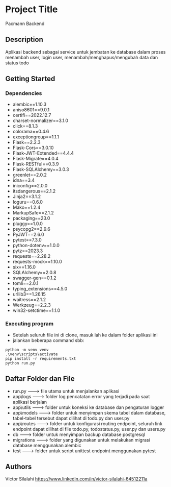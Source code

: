 # Project Title

Pacmann Backend

## Description

Aplikasi backend sebagai service untuk jembatan ke database dalam proses menambah user, login user, menambah/menghapus/mengubah data dan status todo

## Getting Started

### Dependencies

* alembic==1.10.3
* aniso8601==9.0.1
* certifi==2022.12.7
* charset-normalizer==3.1.0
* click==8.1.3
* colorama==0.4.6
* exceptiongroup==1.1.1
* Flask==2.2.3
* Flask-Cors==3.0.10
* Flask-JWT-Extended==4.4.4
* Flask-Migrate==4.0.4
* Flask-RESTful==0.3.9
* Flask-SQLAlchemy==3.0.3
* greenlet==2.0.2
* idna==3.4
* iniconfig==2.0.0
* itsdangerous==2.1.2
* Jinja2==3.1.2
* loguru==0.6.0
* Mako==1.2.4
* MarkupSafe==2.1.2
* packaging==23.0
* pluggy==1.0.0
* psycopg2==2.9.6
* PyJWT==2.6.0
* pytest==7.3.0
* python-dotenv==1.0.0
* pytz==2023.3
* requests==2.28.2
* requests-mock==1.10.0
* six==1.16.0
* SQLAlchemy==2.0.8
* swagger-gen==0.1.2
* tomli==2.0.1
* typing_extensions==4.5.0
* urllib3==1.26.15
* waitress==2.1.2
* Werkzeug==2.2.3
* win32-setctime==1.1.0



### Executing program

* Setelah seluruh file ini di clone, masuk lah ke dalam folder aplikasi ini
* jalankan beberapa command sbb: 
```
python -m venv venv
.\venv\scripts\activate
pip install -r requirements.txt
python run.py
```

## Daftar Folder dan File

* run.py ---> file utama untuk menjalankan aplikasi
* app\logs ---> folder log pencatatan error yang terjadi pada saat aplikasi berjalan
* app\utils ---> folder untuk koneksi ke database dan pengaturan logger
* app\models ---> folder untuk menyimpan skema tabel dalam database, tabel-tabel tersebut dapat dilihat di todo.py dan user.py
* app\routes ---> folder untuk konfigurasi routing endpoint, seluruh link endpoint dapat dilihat di file todo.py, todostatus.py, user.py dan users.py
* db ---> folder untuk menyimpan backup database postgresql
* migrations ---> folder yang digunakan untuk melakukan migrasi database menggunakan alembic
* test ---> folder untuk script unittest endpoint menggunakan pytest


## Authors

Victor Silalahi 
https://www.linkedin.com/in/victor-silalahi-64512211a